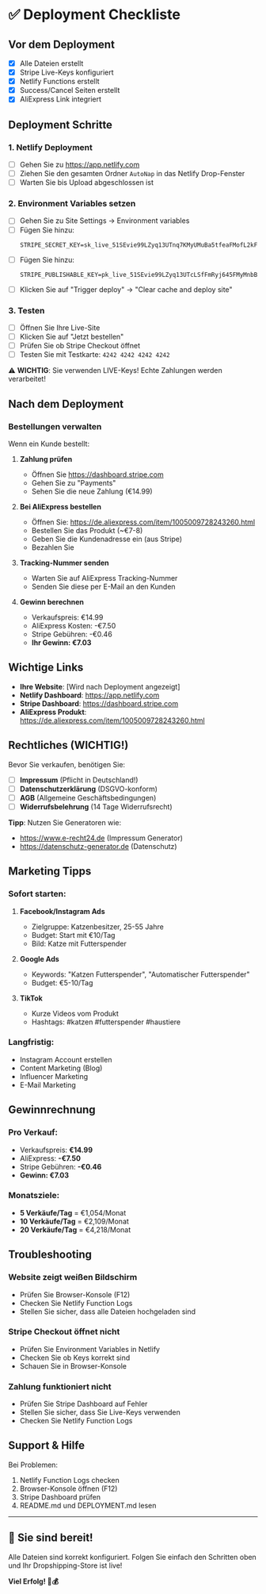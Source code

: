 # ✅ Deployment Checkliste

## Vor dem Deployment

- [x] Alle Dateien erstellt
- [x] Stripe Live-Keys konfiguriert
- [x] Netlify Functions erstellt
- [x] Success/Cancel Seiten erstellt
- [x] AliExpress Link integriert

## Deployment Schritte

### 1. Netlify Deployment
- [ ] Gehen Sie zu https://app.netlify.com
- [ ] Ziehen Sie den gesamten Ordner `AutoNap` in das Netlify Drop-Fenster
- [ ] Warten Sie bis Upload abgeschlossen ist

### 2. Environment Variables setzen
- [ ] Gehen Sie zu Site Settings → Environment variables
- [ ] Fügen Sie hinzu:
  ```
  STRIPE_SECRET_KEY=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
  ```
- [ ] Fügen Sie hinzu:
  ```
  STRIPE_PUBLISHABLE_KEY=pk_live_51SEvie99LZyq13UTcLSfFmRyj645FMyMnbBFSoAWhqfRO9dFGcDOKvTKKSk2MvYOEfgY5ESBaZCN0raZC3IYQHqE00lETa6zjs
  ```
- [ ] Klicken Sie auf "Trigger deploy" → "Clear cache and deploy site"

### 3. Testen
- [ ] Öffnen Sie Ihre Live-Site
- [ ] Klicken Sie auf "Jetzt bestellen"
- [ ] Prüfen Sie ob Stripe Checkout öffnet
- [ ] Testen Sie mit Testkarte: `4242 4242 4242 4242`

⚠️ **WICHTIG**: Sie verwenden LIVE-Keys! Echte Zahlungen werden verarbeitet!

## Nach dem Deployment

### Bestellungen verwalten

Wenn ein Kunde bestellt:

1. **Zahlung prüfen**
   - Öffnen Sie https://dashboard.stripe.com
   - Gehen Sie zu "Payments"
   - Sehen Sie die neue Zahlung (€14.99)

2. **Bei AliExpress bestellen**
   - Öffnen Sie: https://de.aliexpress.com/item/1005009728243260.html
   - Bestellen Sie das Produkt (~€7-8)
   - Geben Sie die Kundenadresse ein (aus Stripe)
   - Bezahlen Sie

3. **Tracking-Nummer senden**
   - Warten Sie auf AliExpress Tracking-Nummer
   - Senden Sie diese per E-Mail an den Kunden

4. **Gewinn berechnen**
   - Verkaufspreis: €14.99
   - AliExpress Kosten: -€7.50
   - Stripe Gebühren: -€0.46
   - **Ihr Gewinn: €7.03**

## Wichtige Links

- **Ihre Website**: [Wird nach Deployment angezeigt]
- **Netlify Dashboard**: https://app.netlify.com
- **Stripe Dashboard**: https://dashboard.stripe.com
- **AliExpress Produkt**: https://de.aliexpress.com/item/1005009728243260.html

## Rechtliches (WICHTIG!)

Bevor Sie verkaufen, benötigen Sie:

- [ ] **Impressum** (Pflicht in Deutschland!)
- [ ] **Datenschutzerklärung** (DSGVO-konform)
- [ ] **AGB** (Allgemeine Geschäftsbedingungen)
- [ ] **Widerrufsbelehrung** (14 Tage Widerrufsrecht)

**Tipp**: Nutzen Sie Generatoren wie:
- https://www.e-recht24.de (Impressum Generator)
- https://datenschutz-generator.de (Datenschutz)

## Marketing Tipps

### Sofort starten:
1. **Facebook/Instagram Ads**
   - Zielgruppe: Katzenbesitzer, 25-55 Jahre
   - Budget: Start mit €10/Tag
   - Bild: Katze mit Futterspender

2. **Google Ads**
   - Keywords: "Katzen Futterspender", "Automatischer Futterspender"
   - Budget: €5-10/Tag

3. **TikTok**
   - Kurze Videos vom Produkt
   - Hashtags: #katzen #futterspender #haustiere

### Langfristig:
- Instagram Account erstellen
- Content Marketing (Blog)
- Influencer Marketing
- E-Mail Marketing

## Gewinnrechnung

### Pro Verkauf:
- Verkaufspreis: **€14.99**
- AliExpress: **-€7.50**
- Stripe Gebühren: **-€0.46**
- **Gewinn: €7.03**

### Monatsziele:
- **5 Verkäufe/Tag** = €1,054/Monat
- **10 Verkäufe/Tag** = €2,109/Monat
- **20 Verkäufe/Tag** = €4,218/Monat

## Troubleshooting

### Website zeigt weißen Bildschirm
- Prüfen Sie Browser-Konsole (F12)
- Checken Sie Netlify Function Logs
- Stellen Sie sicher, dass alle Dateien hochgeladen sind

### Stripe Checkout öffnet nicht
- Prüfen Sie Environment Variables in Netlify
- Checken Sie ob Keys korrekt sind
- Schauen Sie in Browser-Konsole

### Zahlung funktioniert nicht
- Prüfen Sie Stripe Dashboard auf Fehler
- Stellen Sie sicher, dass Sie Live-Keys verwenden
- Checken Sie Netlify Function Logs

## Support & Hilfe

Bei Problemen:
1. Netlify Function Logs checken
2. Browser-Konsole öffnen (F12)
3. Stripe Dashboard prüfen
4. README.md und DEPLOYMENT.md lesen

---

## 🎉 Sie sind bereit!

Alle Dateien sind korrekt konfiguriert. Folgen Sie einfach den Schritten oben und Ihr Dropshipping-Store ist live!

**Viel Erfolg! 🚀💰**
